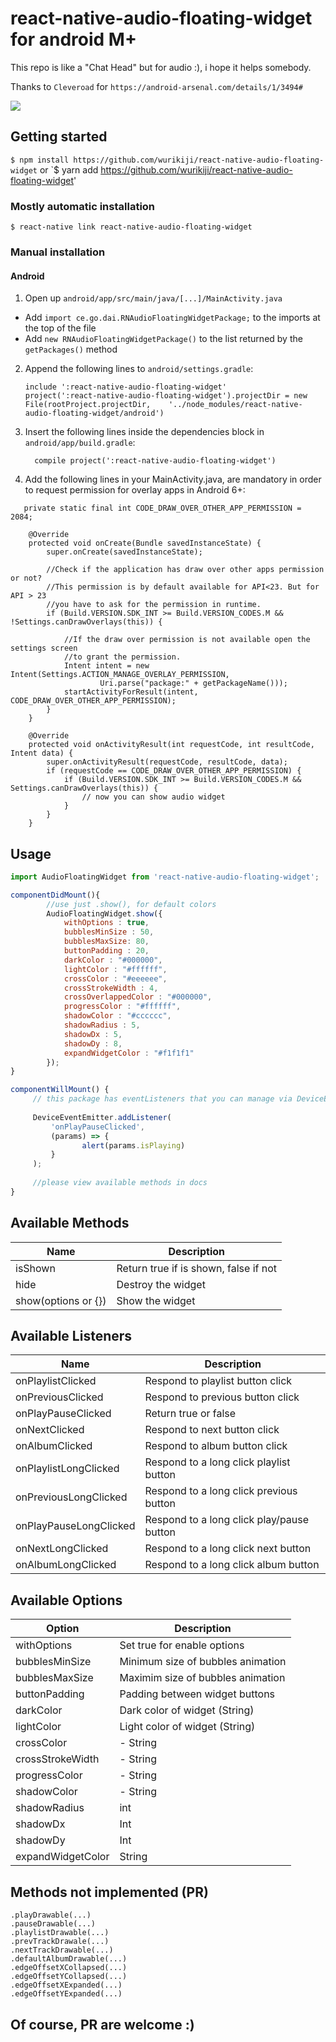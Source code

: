 
# react-native-audio-floating-widget for android M+

This repo is like a "Chat Head" but for audio :), i hope it helps somebody.

Thanks to `Cleveroad` for `https://android-arsenal.com/details/1/3494#`

![](https://github.com/Cleveroad/MusicBobber/raw/master/images/demo.gif?utm_source=android-arsenal.com&utm_medium=referral&utm_campaign=3494)

## Getting started

`$ npm install https://github.com/wurikiji/react-native-audio-floating-widget`
or
`$ yarn add https://github.com/wurikiji/react-native-audio-floating-widget'

### Mostly automatic installation

`$ react-native link react-native-audio-floating-widget`

### Manual installation


#### Android

1. Open up `android/app/src/main/java/[...]/MainActivity.java`
  - Add `import ce.go.dai.RNAudioFloatingWidgetPackage;` to the imports at the top of the file
  - Add `new RNAudioFloatingWidgetPackage()` to the list returned by the `getPackages()` method
2. Append the following lines to `android/settings.gradle`:
  	```
  	include ':react-native-audio-floating-widget'
  	project(':react-native-audio-floating-widget').projectDir = new File(rootProject.projectDir, 	'../node_modules/react-native-audio-floating-widget/android')
  	```
3. Insert the following lines inside the dependencies block in `android/app/build.gradle`:
  	```
      compile project(':react-native-audio-floating-widget')
  	```
4. Add the following lines in your MainActivity.java, are mandatory in order to request permission for overlay apps in Android 6+:

```
   private static final int CODE_DRAW_OVER_OTHER_APP_PERMISSION = 2084;

    @Override
    protected void onCreate(Bundle savedInstanceState) {
        super.onCreate(savedInstanceState);

        //Check if the application has draw over other apps permission or not?
        //This permission is by default available for API<23. But for API > 23
        //you have to ask for the permission in runtime.
        if (Build.VERSION.SDK_INT >= Build.VERSION_CODES.M && !Settings.canDrawOverlays(this)) {

            //If the draw over permission is not available open the settings screen
            //to grant the permission.
            Intent intent = new Intent(Settings.ACTION_MANAGE_OVERLAY_PERMISSION,
                    Uri.parse("package:" + getPackageName()));
            startActivityForResult(intent, CODE_DRAW_OVER_OTHER_APP_PERMISSION);
        }
    }

    @Override
    protected void onActivityResult(int requestCode, int resultCode, Intent data) {
        super.onActivityResult(requestCode, resultCode, data);
        if (requestCode == CODE_DRAW_OVER_OTHER_APP_PERMISSION) {
            if (Build.VERSION.SDK_INT >= Build.VERSION_CODES.M && Settings.canDrawOverlays(this)) {
                // now you can show audio widget
            }
        }
    }
```

## Usage
```javascript
import AudioFloatingWidget from 'react-native-audio-floating-widget';

componentDidMount(){
        //use just .show(), for default colors
        AudioFloatingWidget.show({
            withOptions : true,
            bubblesMinSize : 50,
            bubblesMaxSize: 80,
            buttonPadding : 20,
            darkColor : "#000000",
            lightColor : "#ffffff",
            crossColor : "#eeeeee",
            crossStrokeWidth : 4,
            crossOverlappedColor : "#000000",
            progressColor : "#ffffff",
            shadowColor : "#cccccc",
            shadowRadius : 5,
            shadowDx : 5,
            shadowDy : 8,
            expandWidgetColor : "#f1f1f1"
        });
}

componentWillMount() {
     // this package has eventListeners that you can manage via DeviceEventEmitter;  
 
     DeviceEventEmitter.addListener(
         'onPlayPauseClicked',
         (params) => {
                alert(params.isPlaying)
         }
     );
     
     //please view available methods in docs
}
```
## Available Methods
| Name | Description |
| ----- | ----------  |
| isShown | Return true if is shown, false if not |
| hide | Destroy the widget |
| show(options or {}) | Show the widget |

## Available Listeners
| Name | Description |
| ---- | ----------- |
| onPlaylistClicked | Respond to playlist button click |
| onPreviousClicked | Respond to previous button click |
| onPlayPauseClicked | Return true or false |
| onNextClicked | Respond to next button click |
| onAlbumClicked | Respond to album button click |
| onPlaylistLongClicked | Respond to a long click playlist button |
| onPreviousLongClicked | Respond to a long click previous button |
| onPlayPauseLongClicked | Respond to a long click play/pause button |
| onNextLongClicked | Respond to a long click next button |
| onAlbumLongClicked | Respond to a long click album button |

## Available Options
| Option | Description |
| ------ | ----------- |
| withOptions | Set true for enable options |
| bubblesMinSize | Minimum size of bubbles animation |
| bubblesMaxSize | Maximim size of bubbles animation |
| buttonPadding | Padding between widget buttons |
| darkColor | Dark color of widget (String) |
| lightColor | Light color of widget (String) |
| crossColor | - String |
| crossStrokeWidth | - String |
| progressColor | - String |
| shadowColor | - String |
| shadowRadius | int |
| shadowDx | Int |
| shadowDy | Int |
| expandWidgetColor | String |

## Methods not implemented (PR)

```
.playDrawable(...)
.pauseDrawable(...)
.playlistDrawable(...)
.prevTrackDrawale(...)
.nextTrackDrawable(...)
.defaultAlbumDrawable(...)
.edgeOffsetXCollapsed(...)
.edgeOffsetYCollapsed(...)
.edgeOffsetXExpanded(...)
.edgeOffsetYExpanded(...)
```

## Of course, PR are welcome :)
